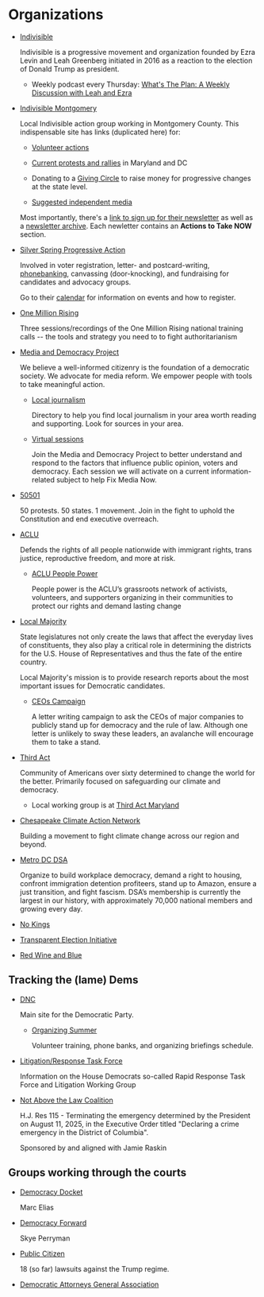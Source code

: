 # Organizations

* [Indivisible](https://indivisible.org)

  Indivisible is a progressive movement and organization founded by
  Ezra Levin and Leah Greenberg initiated in 2016 as a reaction to the
  election of Donald Trump as president.

  * Weekly podcast every Thursday: [What's The Plan: A Weekly
  Discussion with Leah and
  Ezra](https://www.youtube.com/playlist?list=PLS73jRQ3qBiUf_C76Z1qoR4rAiGGoxTcT)
* [Indivisible Montgomery](https://indivisiblemontgomery.org)

  Local Indivisible action group working in Montgomery County. This
  indispensable site has links (duplicated here) for:

  * [Volunteer actions](https://docs.google.com/document/d/1WD16aR4jVb-YnNjeMvoXnltqlOHx_UYxjByIuaBxoVE/edit?tab=t.0)
  * [Current protests and rallies](https://docs.google.com/spreadsheets/d/1a6c5ZKMCanhFTTqHUdL71dXLpJeg48i3vOBK2S1JJ4s/edit?gid=0#gid=0) in Maryland and DC

  * Donating to a [Giving
    Circle](https://grapevine.org/giving-circle/Bo0hLqD/IndivisibleMontgomery)
    to raise money for progressive changes at the state level.

  * [Suggested independent media](https://docs.google.com/document/d/19ESW_1F1YF2yttqRyJzP3KDXvi1j8K-Pm777EP4r0Es/edit?tab=t.0)

  Most importantly, there's a [link to sign up for their
  newsletter](https://twitter.us14.list-manage.com/subscribe?u=93a008132c75132948ad34320&id=444af7067f)
  as well as a [newsletter
  archive](https://us14.campaign-archive.com/home/?u=93a008132c75132948ad34320&id=444af7067f). Each
  newletter contains an **Actions to Take NOW** section.

* [Silver Spring Progressive Action](https://ssprogressiveaction.org)

  Involved in voter registration, letter- and postcard-writing,
  [phonebanking](https://ssprogressiveaction.org/join-phonebanker-team),
  canvassing (door-knocking), and fundraising for candidates and
  advocacy groups.

  Go to their [calendar](https://ssprogressiveaction.org/calendar) for
  information on events and how to register.

* [One Million Rising](https://www.youtube.com/@onemillionrising)

  Three sessions/recordings of the One Million Rising national
  training calls -- the tools and strategy you need to to fight
  authoritarianism

* [Media and Democracy Project](https://mediaanddemocracyproject.org)

  We believe a well-informed citizenry is the foundation of a
  democratic society. We advocate for media reform.  We empower people
  with tools to take meaningful action.

  * [Local journalism](https://mediaanddemocracyproject.org/journalism-directory/)

    Directory to help you find local journalism in your area worth
    reading and supporting. Look for sources in your area.

  * [Virtual sessions](https://mobilize.us/mediademocracyproject/event/430177/)

    Join the Media and Democracy Project to better understand and
    respond to the factors that influence public opinion, voters and
    democracy. Each session we will activate on a current
    information-related subject to help Fix Media Now.

* [50501](https://fiftyfifty.one)

  50 protests. 50 states. 1 movement. Join in the fight to uphold the
  Constitution and end executive overreach.

* [ACLU](https://aclu.org)

  Defends the rights of all people nationwide with immigrant rights,
  trans justice, reproductive freedom, and more at risk.

  * [ACLU People Power](https://aclu.org/campaigns-initiatives/people-power)

    People power is the ACLU’s grassroots network of activists,
    volunteers, and supporters organizing in their communities to
    protect our rights and demand lasting change

* [Local Majority](https://localmajority.org)

  State legislatures not only create the laws that affect the everyday
  lives of constituents, they also play a critical role in determining
  the districts for the U.S. House of Representatives and thus the
  fate of the entire country.

  Local Majority's mission is to provide research reports about the
  most important issues for Democratic candidates.

  * [CEOs Campaign](https://localmajority.org/write_ceos/write_ceos_details/)

    A letter writing campaign to ask the CEOs of major companies to
    publicly stand up for democracy and the rule of law. Although one
    letter is unlikely to sway these leaders, an avalanche will
    encourage them to take a stand.

* [Third Act](https://thirdact.org/)

  Community of Americans over sixty determined to change the world for
  the better. Primarily focused on safeguarding our climate and
  democracy.

  * Local working group is at [Third Act
    Maryland](https://thirdact.org/maryland/)

* [Chesapeake Climate Action Network](https://chesapeakeclimate.org/)

  Building a movement to fight climate change across our region and
  beyond.

* [Metro DC DSA](https://mdcdsa.org/)

  Organize to build workplace democracy, demand a right to housing,
  confront immigration detention profiteers, stand up to Amazon,
  ensure a just transition, and fight fascism. DSA’s membership is
  currently the largest in our history, with approximately 70,000
  national members and growing every day.

* [No Kings](https://www.nokings.org/)

* [Transparent Election Initiative](https://transparentelection.org/)

* [Red Wine and Blue](https://redwine.blue)

## Tracking the (lame) Dems

* [DNC](https://democrats.org)

  Main site for the Democratic Party. 

  * [Organizing Summer](https://ak.democrats.org/event/training)

    Volunteer training, phone banks, and organizing briefings schedule.

* [Litigation/Response Task Force](https://litigationandresponse.house.gov)

  Information on the House Democrats so-called Rapid Response Task
  Force and Litigation Working Group

* [Not Above the Law Coalition](https://notabovethelawcoalition.org)

  H.J. Res 115 - Terminating the emergency determined by the President
  on August 11, 2025, in the Executive Order titled "Declaring a crime
  emergency in the District of Columbia".

  Sponsored by and aligned with Jamie Raskin

## Groups working through the courts

* [Democracy Docket](https://democracydocket.com)

  Marc Elias

* [Democracy Forward](https://democracyforward.com)

  Skye Perryman

* [Public Citizen](https://citizen.org)

  18 (so far) lawsuits against the Trump regime.

* [Democratic Attorneys General Association](https://dems.ag)

